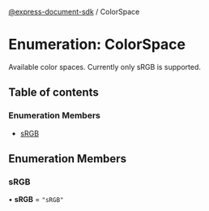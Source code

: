[@express-document-sdk](../overview.md) / ColorSpace

# Enumeration: ColorSpace

Available color spaces. Currently only sRGB is supported.

## Table of contents

### Enumeration Members

- [sRGB](ColorSpace.md#sRGB)

## Enumeration Members

### <a id="sRGB" name="sRGB"></a> sRGB

• **sRGB** = ``"sRGB"``
